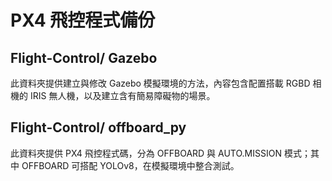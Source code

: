 # PX4 飛控程式備份

## Flight-Control/ Gazebo

此資料夾提供建立與修改 Gazebo 模擬環境的方法，內容包含配置搭載 RGBD 相機的 IRIS 無人機，以及建立含有簡易障礙物的場景。

## Flight-Control/ offboard_py

此資料夾提供 PX4 飛控程式碼，分為 OFFBOARD 與 AUTO.MISSION 模式；其中 OFFBOARD 可搭配 YOLOv8，在模擬環境中整合測試。